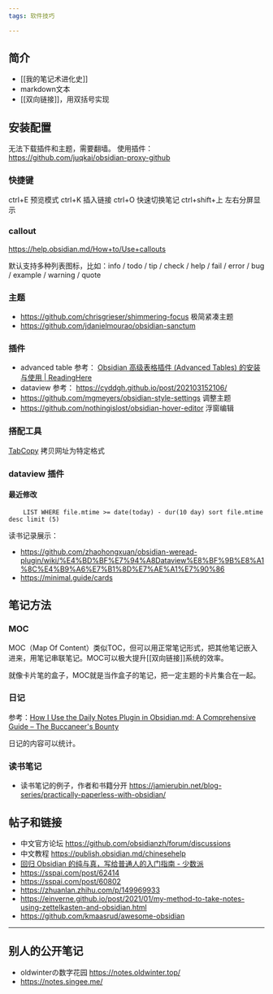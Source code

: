 ```yaml
---
tags: 软件技巧

---
```



## 简介

- [[我的笔记术进化史]]
- markdown文本
- [[双向链接]]，用双括号实现

## 安装配置

无法下载插件和主题，需要翻墙。 使用插件：https://github.com/juqkai/obsidian-proxy-github



### 快捷键

ctrl+E 预览模式
ctrl+K 插入链接
ctrl+O 快速切换笔记
ctrl+shift+上 左右分屏显示

### callout

https://help.obsidian.md/How+to/Use+callouts

默认支持多种列表图标，比如：info / todo / tip / check / help / fail / error / bug  / example / warning / quote

### 主题

- https://github.com/chrisgrieser/shimmering-focus 极简紧凑主题
- https://github.com/jdanielmourao/obsidian-sanctum


### 插件

- advanced table 参考： [Obsidian 高级表格插件 (Advanced Tables) 的安装与使用 | ReadingHere](https://www.readinghere.com/blog/obsidian-advanced-tables-plugin/)
- dataview 参考： https://cyddgh.github.io/post/202103152106/
- https://github.com/mgmeyers/obsidian-style-settings 调整主题
- https://github.com/nothingislost/obsidian-hover-editor 浮窗编辑

### 搭配工具

[TabCopy](https://chrome.google.com/webstore/detail/tabcopy/micdllihgoppmejpecmkilggmaagfdmb) 拷贝网址为特定格式

### dataview 插件


#### 最近修改
```dataview
	LIST WHERE file.mtime >= date(today) - dur(10 day) sort file.mtime desc limit (5)
```

读书记录展示：

- https://github.com/zhaohongxuan/obsidian-weread-plugin/wiki/%E4%BD%BF%E7%94%A8Dataview%E8%BF%9B%E8%A1%8C%E4%B9%A6%E7%B1%8D%E7%AE%A1%E7%90%86
- https://minimal.guide/cards


## 笔记方法

### MOC

MOC（Map Of Content）类似TOC，但可以用正常笔记形式，把其他笔记嵌入进来，用笔记串联笔记。MOC可以极大提升[[双向链接]]系统的效率。

就像卡片笔的盒子，MOC就是当作盒子的笔记，把一定主题的卡片集合在一起。

### 日记

参考：[How I Use the Daily Notes Plugin in Obsidian.md: A Comprehensive Guide – The Buccaneer's Bounty](https://thebuccaneersbounty.wordpress.com/2022/01/05/how-i-use-the-daily-notes-plugin-a-comprehensive-guide/)

日记的内容可以统计。

### 读书笔记

- 读书笔记的例子，作者和书籍分开 https://jamierubin.net/blog-series/practically-paperless-with-obsidian/

## 帖子和链接

- 中文官方论坛 https://github.com/obsidianzh/forum/discussions
- 中文教程 https://publish.obsidian.md/chinesehelp
- [回归 Obsidian 的纯与真，写给普通人的入门指南 - 少数派](https://sspai.com/post/72697)
- https://sspai.com/post/62414
- https://sspai.com/post/60802
- https://zhuanlan.zhihu.com/p/149969933
- https://einverne.github.io/post/2021/01/my-method-to-take-notes-using-zettelkasten-and-obsidian.html
- https://github.com/kmaasrud/awesome-obsidian

---

## 别人的公开笔记

- oldwinterの数字花园  https://notes.oldwinter.top/ 
- https://notes.singee.me/
